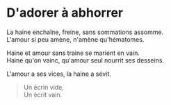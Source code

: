 # D'adorer à abhorrer

La haine enchaîne, freine, sans sommations assomme.  
L'amour si peu amène, n'amène qu'hématomes.  

Haine et amour sans traine se marient en vain.  
Haine qu'on vainc, qu'amour seul nourrit ses desseins.  

L'amour a ses vices, la haine a sévit.  

> Un écrin vide,  
> Un écrit vain.  